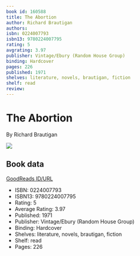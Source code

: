```yaml
---
book id: 160588
title: The Abortion
author: Richard Brautigan
authors: 
isbn: 0224007793
isbn13: 9780224007795
rating: 5
avgrating: 3.97
publisher: Vintage/Ebury (Random House Group)
binding: Hardcover
pages: 226
published: 1971
shelves: literature, novels, brautigan, fiction
shelf: read
review: 
---
```


# The Abortion

By Richard Brautigan

![](https://i.gr-assets.com/images/S/compressed.photo.goodreads.com/books/1547292359l/160588._SY475_.jpg)

## Book data

[GoodReads ID/URL](https://www.goodreads.com/book/show/160588)

- ISBN: 0224007793
- ISBN13: 9780224007795
- Rating: 5
- Average Rating: 3.97
- Published: 1971
- Publisher: Vintage/Ebury (Random House Group)
- Binding: Hardcover
- Shelves: literature, novels, brautigan, fiction
- Shelf: read
- Pages: 226

